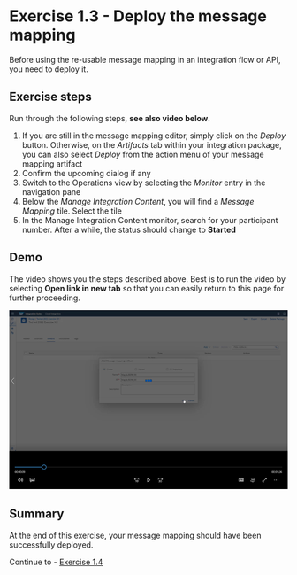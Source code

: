 # Exercise 1.3 - Deploy the message mapping

Before using the re-usable message mapping in an integration flow or API, you need to deploy it.

## Exercise steps

Run through the following steps, **see also video below**.
1. If you are still in the message mapping editor, simply click on the *Deploy* button. Otherwise, on the *Artifacts* tab within your integration package, you can also select *Deploy* from the action menu of your message mapping artifact
2. Confirm the upcoming dialog if any
3. Switch to the Operations view by selecting the *Monitor* entry in the navigation pane
4. Below the *Manage Integration Content*, you will find a *Message Mapping* tile. Select the tile
5. In the Manage Integration Content monitor, search for your participant number. After a while, the status should change to **Started**

## Demo

The video shows you the steps described above. Best is to run the video by selecting **Open link in new tab** so that you can easily return to this page for further proceeding.

[![Create mapping video](/exercises/ex1/images/CI_CreateMapping_Thumbnail.png)](https://video.sap.com/media/t/1_blb5k1bl)

## Summary

At the end of this exercise, your message mapping should have been successfully deployed.

Continue to - [Exercise 1.4](/exercises/ex1/ex14)
